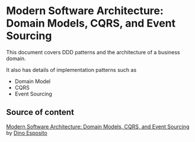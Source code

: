 # Modern Software Architecture: Domain Models, CQRS, and Event Sourcing

This document covers DDD patterns and the architecture of a business domain.

It also has details of implementation patterns such as
- Domain Model
- CQRS
- Event Sourcing

## Source of content

[Modern Software Architecture: Domain Models, CQRS, and Event Sourcing](https://www.pluralsight.com/courses/modern-software-architecture-domain-models-cqrs-event-sourcing) by [Dino Esposito](https://www.pluralsight.com/authors/dino-esposito)
